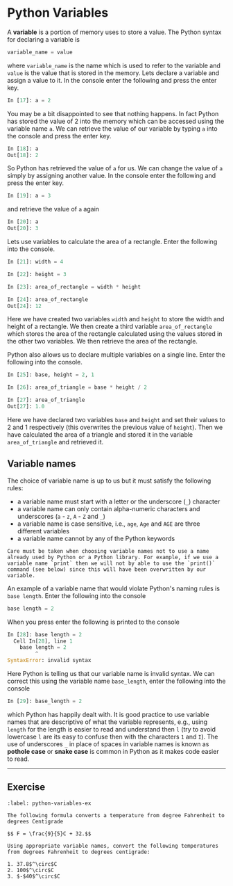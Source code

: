 # Python Variables

A **variable** is a portion of memory uses to store a value. The Python syntax for declaring a variable is

```python
variable_name = value
```

where `variable_name` is the name which is used to refer to the variable and `value` is the value that is stored in the memory. Lets declare a variable and assign a value to it. In the console enter the following and press the enter key.

```python
In [17]: a = 2
```

You may be a bit disappointed to see that nothing happens. In fact Python has stored the value of 2 into the memory which can be accessed using the variable name `a`. We can retrieve the value of our variable by typing `a` into the console and press the enter key.

```python
In [18]: a
Out[18]: 2
```

So Python has retrieved the value of `a` for us. We can change the value of `a` simply by assigning another value. In the console enter the following and press the enter key.

```python
In [19]: a = 3
```

and retrieve the value of `a` again

```python
In [20]: a
Out[20]: 3
```

Lets use variables to calculate the area of a rectangle. Enter the following into the console.

```python
In [21]: width = 4

In [22]: height = 3

In [23]: area_of_rectangle = width * height

In [24]: area_of_rectangle
Out[24]: 12
```

Here we have created two variables `width` and `height` to store the width and height of a rectangle. We then create a third variable `area_of_rectangle` which stores the area of the rectangle calculated using the values stored in the other two variables. We then retrieve the area of the rectangle.

Python also allows us to declare multiple variables on a single line. Enter the following into the console.

```python
In [25]: base, height = 2, 1

In [26]: area_of_triangle = base * height / 2

In [27]: area_of_triangle
Out[27]: 1.0
```

Here we have declared two variables `base` and `height` and set their values to 2 and 1 respectively (this overwrites the previous value of `height`). Then we have calculated the area of a triangle and stored it in the variable `area_of_triangle` and retrieved it.

## Variable names

The choice of variable name is up to us but it must satisfy the following rules:

- a variable name must start with a letter or the underscore (`_`) character
- a variable name can only contain alpha-numeric characters and underscores (`a` - `z`, `A` - `Z` and `_`)
- a variable name is case sensitive, i.e., `age`, `Age` and `AGE` are three different variables
- a variable name cannot by any of the Python keywords

```{important}
Care must be taken when choosing variable names not to use a name already used by Python or a Python library. For example, if we use a variable name `print` then we will not by able to use the `print()` command (see below) since this will have been overwritten by our variable. 
```

An example of a variable name that would violate Python's naming rules is `base length`. Enter the following into the console

```python
base length = 2
```

When you press enter the following is printed to the console

```python
In [28]: base length = 2
  Cell In[28], line 1
    base length = 2
         ^
SyntaxError: invalid syntax
```

Here Python is telling us that our variable name is invalid syntax. We can correct this using the variable name `base_length`, enter the following into the console

```python
In [29]: base_length = 2
```

which Python has happily dealt with. It is good practice to use variable names that are descriptive of what the variable represents, e.g., using `length` for the length is easier to read and understand then `l` (try to avoid lowercase `l` are its easy to confuse then with the characters `1` and `I`). The use of underscores `_` in place of spaces in variable names is known as **pothole case** or **snake case** is common in Python as it makes code easier to read.

---

## Exercise

```{exercise}
:label: python-variables-ex

The following formula converts a temperature from degree Fahrenheit to degrees Centigrade

$$ F = \frac{9}{5}C + 32.$$

Using appropriate variable names, convert the following temperatures from degrees Fahrenheit to degrees centigrade:

1. 37.8$^\circ$C
2. 100$^\circ$C
3. $-$40$^\circ$C
```
